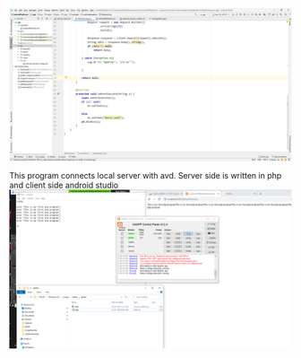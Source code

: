 ![layout](layout.png)

This program connects local server with avd. Server side is written in php and client side android studio
![connecting](connecting.PNG)
